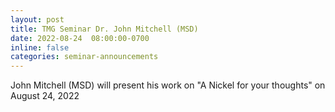 ```yaml
---
layout: post
title: TMG Seminar Dr. John Mitchell (MSD)
date: 2022-08-24  08:00:00-0700
inline: false
categories: seminar-announcements
---
```


John Mitchell (MSD)  will present his work on "A Nickel for your thoughts" on August 24, 2022 

